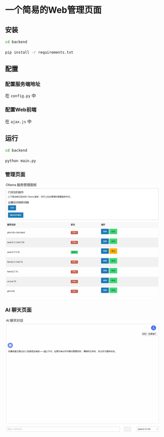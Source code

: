 # 一个简易的Web管理页面

## 安装

``` bash
cd backend

pip install -r requirements.txt

```

## 配置

### 配置服务端地址

在 `config.py` 中

### 配置Web前端

在 `ajax.js` 中

## 运行

``` bash
cd backend

python main.py
```

### 管理页面

![](docs/manage.png)

### AI 聊天页面

![](docs/chat.png)